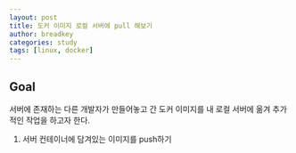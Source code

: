 ```yaml
---
layout: post
title: 도커 이미지 로컬 서버에 pull 해보기
author: breadkey
categories: study
tags: [linux, docker]
---
```


## Goal
서버에 존재하는 다른 개발자가 만들어놓고 간 도커 이미지를 내 로컬 서버에 옮겨 추가적인 작업을 하고자 한다.

1. 서버 컨테이너에 담겨있는 이미지를 push하기

